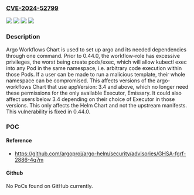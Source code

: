 ### [CVE-2024-52799](https://cve.mitre.org/cgi-bin/cvename.cgi?name=CVE-2024-52799)
![](https://img.shields.io/static/v1?label=Product&message=argo-helm&color=blue)
![](https://img.shields.io/static/v1?label=Version&message=%3D%20%3C%200.44.0%20&color=brighgreen)
![](https://img.shields.io/static/v1?label=Vulnerability&message=CWE-1220%3A%20Insufficient%20Granularity%20of%20Access%20Control&color=brighgreen)
![](https://img.shields.io/static/v1?label=Vulnerability&message=CWE-250%3A%20Execution%20with%20Unnecessary%20Privileges&color=brighgreen)

### Description

Argo Workflows Chart is used to set up argo and its needed dependencies through one command. Prior to 0.44.0, the workflow-role has excessive privileges, the worst being create pods/exec, which will allow kubectl exec into any Pod in the same namespace, i.e. arbitrary code execution within those Pods. If a user can be made to run a malicious template, their whole namespace can be compromised. This affects versions of the argo-workflows Chart that use appVersion: 3.4 and above, which no longer need these permissions for the only available Executor, Emissary. It could also affect users below 3.4 depending on their choice of Executor in those versions. This only affects the Helm Chart and not the upstream manifests. This vulnerability is fixed in 0.44.0.

### POC

#### Reference
- https://github.com/argoproj/argo-helm/security/advisories/GHSA-fgrf-2886-4q7m

#### Github
No PoCs found on GitHub currently.


